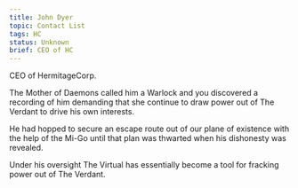```yaml
---
title: John Dyer
topic: Contact List
tags: HC
status: Unknown
brief: CEO of HC
---
```


CEO of HermitageCorp.

The Mother of Daemons called him a Warlock and you discovered a recording of him demanding that she continue to draw power out of The Verdant to drive his own interests. 

He had hopped to secure an escape route out of our plane of existence with the help of the Mi-Go until that plan was thwarted when his dishonesty was revealed. 

Under his oversight The Virtual has essentially become a tool for fracking power out of The Verdant. 